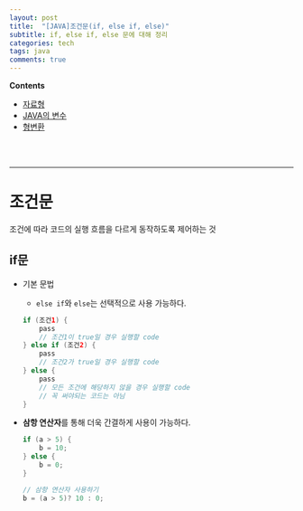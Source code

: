 ```yaml
---
layout: post
title:  "[JAVA]조건문(if, else if, else)"
subtitle: if, else if, else 문에 대해 정리
categories: tech
tags: java
comments: true
---
```

**Contents**
- [자료형](#자료형)
- [JAVA의 변수](#java의-변수)
- [형변환](#형변환)


<br/>
<br/>

---
# 조건문
조건에 따라 코드의 실행 흐름을 다르게 동작하도록 제어하는 것

## if문
- 기본 문법
    - `else if`와 `else`는 선택적으로 사용 가능하다.
    ```java
    if (조건1) {
        pass
        // 조건1이 true일 경우 실행할 code
    } else if (조건2) {
        pass
        // 조건2가 true일 경우 실행할 code
    } else {
        pass
        // 모든 조건에 해당하지 않을 경우 실행할 code
        // 꼭 써야되는 코드는 아님
    }
    ```

- **삼항 연산자**를 통해 더욱 간결하게 사용이 가능하다.
    ```java
    if (a > 5) {
        b = 10;
    } else {
        b = 0;
    }

    // 삼항 연산자 사용하기
    b = (a > 5)? 10 : 0;
    ```
